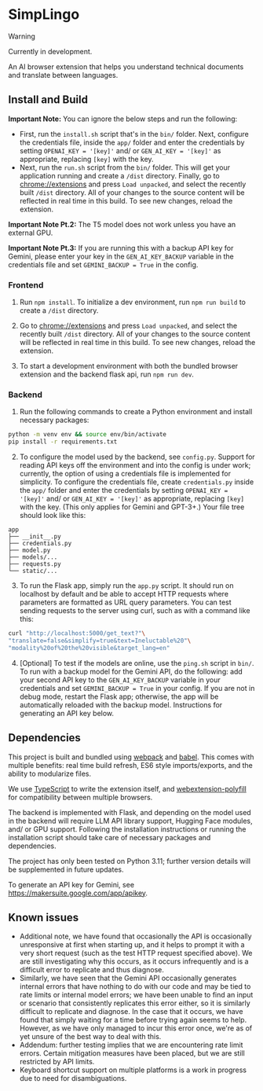 # SimpLingo
> [!WARNING]
> Currently in development. 

An AI browser extension that helps you understand technical documents and translate between languages.

## Install and Build

**Important Note:** You can ignore the below steps and run the following: 
- First, run the ```install.sh``` script that's in the ```bin/``` folder. Next,  configure the credentials file, inside the ```app/``` folder and enter the credentials by setting ```OPENAI_KEY = '[key]'``` and/ or ```GEN_AI_KEY = '[key]'``` as appropriate, replacing ```[key]``` with the key. 
- Next, run the ```run.sh``` script from the ```bin/``` folder. This will get your application running and create a ```/dist``` directory. Finally, go to [chrome://extensions](chrome://extensions) and press ```Load unpacked```, and select the recently built ```/dist``` directory.
All of your changes to the source content will be reflected in real time in this build. To see new changes, reload the extension. 

**Important Note Pt.2:** The T5 model does not work unless you have an external GPU. 

**Important Note Pt.3:** If you are running this with a backup API key for Gemini, please enter your key in the ```GEN_AI_KEY_BACKUP``` variable in the credentials file and set ```GEMINI_BACKUP = True``` in the config.

### Frontend
1. Run ```npm install```. To initialize a dev environment, run ```npm run build``` to create a ```/dist``` directory. 

2. Go to [chrome://extensions](chrome://extensions) and press ```Load unpacked```, and select the recently built ```/dist``` directory. All of your changes to the source content will be reflected in real time in this build. To see new changes, reload the extension.

3. To start a development environment with both the bundled browser extension and the backend flask api, run ```npm run dev```. 

### Backend
1. Run the following commands to create a Python environment and install necessary packages:
```sh
python -m venv env && source env/bin/activate
pip install -r requirements.txt
```

2. To configure the model used by the backend, see ```config.py```. Support for reading API keys off the environment and into the config is under work; currently, the option of using a credentials file is implemented for simplicity. To configure the credentials file, create ```credentials.py``` inside the ```app/``` folder and enter the credentials by setting ```OPENAI_KEY = '[key]'``` and/ or ```GEN_AI_KEY = '[key]'``` as appropriate, replacing ```[key]``` with the key. (This only applies for Gemini and GPT-3+.) Your file tree should look like this:
```
app
├── __init__.py
├── credentials.py
├── model.py
├── models/...
├── requests.py
└── static/...
```

3. To run the Flask app, simply run the ```app.py``` script. It should run on localhost by default and be able to accept HTTP requests where parameters are formatted as URL query parameters.
You can test sending requests to the server using curl, such as with a command like this:
```sh
curl "http://localhost:5000/get_text?"\
"translate=false&simplify=true&text=Ineluctable%20"\
"modality%20of%20the%20visible&target_lang=en"
```

4. [Optional] To test if the models are online, use the ```ping.sh``` script in ```bin/```. To run with a backup model for the Gemini API, do the following: add your second API key to the ```GEN_AI_KEY_BACKUP``` variable in your credentials and set ```GEMINI_BACKUP = True``` in your config. If you are not in debug mode, restart the Flask app; otherwise, the app will be automatically reloaded with the backup model. Instructions for generating an API key below.

## Dependencies

This project is built and bundled using [webpack](https://webpack.js.org) and [babel](https://www.npmjs.com/package/babel-loader). This comes with multiple benefits: real time build refresh, ES6 style imports/exports, and the ability to modularize files. 

We use [TypeScript](https://www.typescriptlang.org) to write the extension itself, and [webextension-polyfill](https://github.com/mozilla/webextension-polyfill) for compatibility between multiple browsers.

The backend is implemented with Flask, and depending on the model used in the backend will require LLM API library support, Hugging Face modules, and/ or GPU support. Following the installation instructions or running the installation script should take care of necessary packages and dependencies. 

The project has only been tested on Python 3.11; further version details will be supplemented in future updates.

To generate an API key for Gemini, see https://makersuite.google.com/app/apikey. 

## Known issues

- Additional note, we have found that occasionally the API is occasionally unresponsive at first when starting up, and it helps to prompt it with a very short request (such as the test HTTP request specified above). We are still investigating why this occurs, as it occurs infrequently and is a difficult error to replicate and thus diagnose. 
- Similarly, we have seen that the Gemini API occasionally generates internal errors that have nothing to do with our code and may be tied to rate limits or internal model errors; we have been unable to find an input or scenario that consistently replicates this error either, so it is similarly difficult to replicate and diagnose. In the case that it occurs, we have found that simply waiting for a time before trying again seems to help. However, as we have only managed to incur this error once, we're as of yet unsure of the best way to deal with this. 
 - Addendum: further testing implies that we are encountering rate limit errors. Certain mitigation measures have been placed, but we are still restricted by API limits.
- Keyboard shortcut support on multiple platforms is a work in progress due to need for disambiguations.